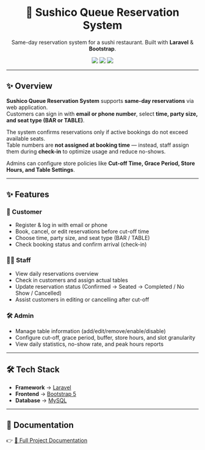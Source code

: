 <h1 align="center">🍣 Sushico Queue Reservation System</h1>
<p align="center">
  Same-day reservation system for a sushi restaurant.  
  Built with <b>Laravel</b> & <b>Bootstrap</b>.
</p>

<p align="center">
  <img src="https://img.shields.io/badge/Laravel-Backend-FF2D20?logo=laravel"/>
  <img src="https://img.shields.io/badge/Bootstrap-Frontend-7952B3?logo=bootstrap"/>
  <img src="https://img.shields.io/badge/MySQL-Database-4479A1?logo=mysql"/>
</p>

---

## ✨ Overview
**Sushico Queue Reservation System** supports **same-day reservations** via web application.  
Customers can sign in with **email or phone number**, select **time, party size, and seat type (BAR or TABLE)**.  

The system confirms reservations only if active bookings do not exceed available seats.  
Table numbers are **not assigned at booking time** — instead, staff assign them during **check-in** to optimize usage and reduce no-shows.  

Admins can configure store policies like **Cut-off Time, Grace Period, Store Hours, and Table Settings**.  

---

## ✨ Features
### 👤 Customer
- Register & log in with email or phone  
- Book, cancel, or edit reservations before cut-off time  
- Choose time, party size, and seat type (BAR / TABLE)  
- Check booking status and confirm arrival (check-in)  

### 🧑‍🍳 Staff
- View daily reservations overview  
- Check in customers and assign actual tables  
- Update reservation status (Confirmed → Seated → Completed / No Show / Cancelled)  
- Assist customers in editing or cancelling after cut-off  

### 🛠 Admin
- Manage table information (add/edit/remove/enable/disable)  
- Configure cut-off, grace period, buffer, store hours, and slot granularity  
- View daily statistics, no-show rate, and peak hours reports  

---

## 🛠 Tech Stack
- **Framework** → [Laravel](https://laravel.com/)  
- **Frontend** → [Bootstrap 5](https://getbootstrap.com/)  
- **Database** → [MySQL](https://www.mysql.com/)

---

## 📄 Documentation
👉 [📘 Full Project Documentation](https://github.com/NiraphatK/sushico-website/blob/main/Document/%E0%B8%A7%E0%B8%B4%E0%B9%80%E0%B8%84%E0%B8%A3%E0%B8%B2%E0%B8%B0%E0%B8%AB%E0%B9%8C%E0%B9%81%E0%B8%A5%E0%B8%B0%E0%B8%AD%E0%B8%AD%E0%B8%81%E0%B9%81%E0%B8%9A%E0%B8%9A%E0%B8%A3%E0%B8%B0%E0%B8%9A%E0%B8%9A%E0%B8%AB%E0%B8%A3%E0%B8%B7%E0%B8%AD%E0%B9%80%E0%B8%A7%E0%B9%87%E0%B8%9A%E0%B9%84%E0%B8%8B%E0%B8%95%E0%B9%8C.pdf)  


